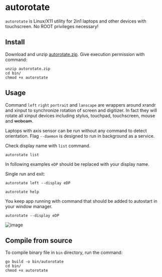# autorotate

`autorotate` is Linux/X11 utility for 2in1 laptops and other devices with touchscreen. No ROOT privileges necessary!

## Install
Download and unzip [autorotate.zip](https://github.com/undg/autorotate/releases/latest). Give execution permission with command:

```
unzip autorotate.zip
cd bin/
chmod +x autorotate
```

## Usage 
Command `left` `right` `portrait` and `lanscape` are wrappers around xrandr and xinput to synchronize rotation of screen and digitizer. In fact they will rotate all xinput devices including stylus, touchpad, touchscreen, mouse and ~~webcam~~.

Laptops with axis sensor can be run without any command to detect orientation. Flag `--daemon` is designed to run in background as a service.

Check display name with `list` command.

`autorotate list`

In following examples `eDP` should be replaced with your display name.
 
Single run and exit:

`autorotate left --display eDP`

`autorotate help`

You keep app running with command that should be added to autostart in your window manager.

`autorotate --display eDP`


![image](https://user-images.githubusercontent.com/5306983/217210748-93221f5f-8dab-4645-84b2-10505d149206.png)

## Compile from source

To compile binary file in `bin` directory, run the command:

```
go build -o bin/autorotate
cd bin/
chmod +x autorotate
```

